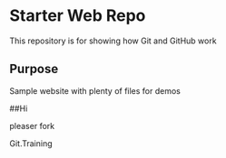 # Starter Web Repo

This repository is for showing how Git and GitHub work

## Purpose

Sample website with plenty of files for demos

##Hi

pleaser fork

Git.Training

